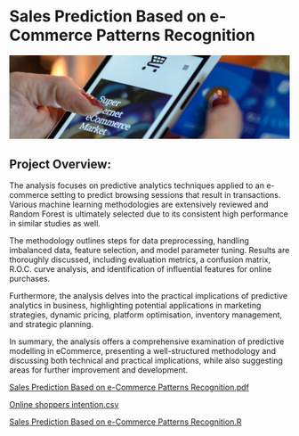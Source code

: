 # Sales Prediction Based on e-Commerce Patterns Recognition
![eCommerce](Images/eCommerce.jpg)

## Project Overview:
The analysis focuses on predictive analytics techniques applied to an e-commerce setting to predict browsing sessions that result in transactions. Various machine learning methodologies are extensively reviewed and Random Forest is ultimately selected due to its consistent high performance in similar studies as well.

The methodology outlines steps for data preprocessing, handling imbalanced data, feature selection, and model parameter tuning. Results are thoroughly discussed, including evaluation metrics, a confusion matrix, R.O.C. curve analysis, and identification of influential features for online purchases.

Furthermore, the analysis delves into the practical implications of predictive analytics in business, highlighting potential applications in marketing strategies, dynamic pricing, platform optimisation, inventory management, and strategic planning.

In summary, the analysis offers a comprehensive examination of predictive modelling in eCommerce, presenting a well-structured methodology and discussing both technical and practical implications, while also suggesting areas for further improvement and development.

[Sales Prediction Based on e-Commerce Patterns Recognition.pdf](https://github.com/justgrossi/Portfolio/blob/main/1.Sales_Prediction/Sales_Prediction_Based_on_e_Commerce_Patterns_Recognition.pdf)

[Online shoppers intention.csv](https://github.com/justgrossi/Portfolio/blob/main/1.Sales_Prediction/online_shoppers_intention.csv)

[Sales Prediction Based on e-Commerce Patterns Recognition.R](https://github.com/justgrossi/Portfolio/blob/main/1.Sales_Prediction/Sales_Prediction_Based_on_eCommerce_Patterns_Recognition.R)